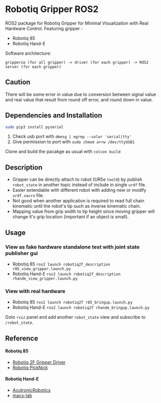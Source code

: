 # Robotiq Gripper ROS2
ROS2 package for Robotiq Gripper for Minimal Visualization with Real Hardware Control. Featuring gripper :
- Robotiq 85
- Robotiq Hand-E

Software architecture:

`gripperio (for all gripper) -> driver (for each gripper) -> ROS2 server (for each gripper)`

## Caution
There will be some error in value due to conversion between signal value and real value that result from round off error, and round down in value.

## Dependencies and Installation
```bash
sudo pip3 install pyserial
```
1. Check usb port with `dmesg | egrep --color 'serial|tty'`
2. Give permission to port with `sudo chmod a+rw /dev/ttyUSB1`

Clone and build the pacakge as usual with `colcon build`

## Description
- Gripper can be directly attach to robot (UR5e `tool0`) by publish `robot_state` in another topic instead of include in single `urdf` file.
- Easier extendable with different robot with adding new or modify `urdf.xacro` file.
- Not good when another application is required to read full chain kinematic until the robot's tip such as inverse kinematic chain.
- Mapping value from grip width to tip height since moving gripper will change it's grip location (important if an object is small).

## Usage
### View as fake hardware standalone test with joint state publisher gui

- Robotiq 85 ```ros2 launch robotiq2f_description r85_view_gripper.launch.py```
- Robotiq Hand-E ```ros2 launch robotiq2f_description rhande_view_gripper.launch.py```

### View with real hardware
- Robotiq 85 ```ros2 launch robotiq2f r85_bringup.launch.py```
- Robotiq Hand-E ```ros2 launch robotiq2f rhande_bringup.launch.py ```

Goto `rviz` panel and add another `robot_state` view and subscribe to `/robot_state`.

## Reference
#### Robotiq 85
- [Robotiq 2F Gripper Driver](https://github.com/KavrakiLab/robotiq_85_gripper)
- [Robotiq PickNick](https://github.com/PickNikRobotics/robotiq_85_gripper)
#### Robotiq Hand-E
- [AcutronicRobotics](https://github.com/AcutronicRobotics/robotiq_modular_gripper)
- [macs-lab](https://github.com/macs-lab/robotiq_hande_ros_driver)